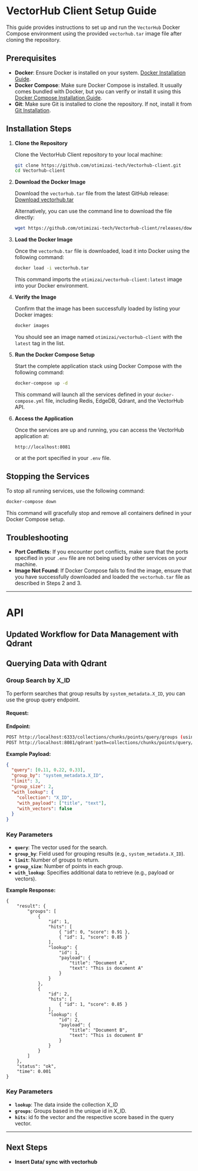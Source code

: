 # VectorHub Client Setup Guide

This guide provides instructions to set up and run the `VectorHub` Docker Compose environment using the provided `vectorhub.tar` image file after cloning the repository.

## Prerequisites

- **Docker**: Ensure Docker is installed on your system. [Docker Installation Guide](https://docs.docker.com/get-docker/).
- **Docker Compose**: Make sure Docker Compose is installed. It usually comes bundled with Docker, but you can verify or install it using this [Docker Compose Installation Guide](https://docs.docker.com/compose/install/).
- **Git**: Make sure Git is installed to clone the repository. If not, install it from [Git Installation](https://git-scm.com/downloads).

## Installation Steps

1. **Clone the Repository**

   Clone the VectorHub Client repository to your local machine:
   ```bash
   git clone https://github.com/otimizai-tech/Vectorhub-client.git
   cd Vectorhub-client
   ```

2. **Download the Docker Image**

   Download the `vectorhub.tar` file from the latest GitHub release:
   [Download vectorhub.tar](https://github.com/otimizai-tech/Vectorhub-client/releases/download/v0.2.3/vectorhub.tar)

   Alternatively, you can use the command line to download the file directly:
   ```bash
   wget https://github.com/otimizai-tech/Vectorhub-client/releases/download/v0.2.3/vectorhub.tar
   ```

3. **Load the Docker Image**

   Once the `vectorhub.tar` file is downloaded, load it into Docker using the following command:
   ```bash
   docker load -i vectorhub.tar
   ```

   This command imports the `otimizai/vectorhub-client:latest` image into your Docker environment.

4. **Verify the Image**

   Confirm that the image has been successfully loaded by listing your Docker images:
   ```bash
   docker images
   ```

   You should see an image named `otimizai/vectorhub-client` with the `latest` tag in the list.

5. **Run the Docker Compose Setup**

   Start the complete application stack using Docker Compose with the following command:
   ```bash
   docker-compose up -d
   ```

   This command will launch all the services defined in your `docker-compose.yml` file, including Redis, EdgeDB, Qdrant, and the VectorHub API.

6. **Access the Application**

   Once the services are up and running, you can access the VectorHub application at:
   ```
   http://localhost:8081
   ```

   or at the port specified in your `.env` file.

## Stopping the Services

To stop all running services, use the following command:
```bash
docker-compose down
```

This command will gracefully stop and remove all containers defined in your Docker Compose setup.

## Troubleshooting

- **Port Conflicts**: If you encounter port conflicts, make sure that the ports specified in your `.env` file are not being used by other services on your machine.
- **Image Not Found**: If Docker Compose fails to find the image, ensure that you have successfully downloaded and loaded the `vectorhub.tar` file as described in Steps 2 and 3.



---

# API

## Updated Workflow for Data Management with Qdrant

## Querying Data with Qdrant

### **Group Search by X_ID**
To perform searches that group results by `system_metadata.X_ID`, you can use the group query endpoint.

#### Request:
**Endpoint:**
```bash
POST http://localhost:6333/collections/chunks/points/query/groups (using qdrant api)
POST http://localhost:8081/qdrant?path=collections/chunks/points/query/groups (or using vectorhub proxy api)
```

**Example Payload:**
```json
{
  "query": [0.11, 0.22, 0.33],
  "group_by": "system_metadata.X_ID",
  "limit": 3,
  "group_size": 2,
  "with_lookup": {
    "collection": "X_ID",
    "with_payload": ["title", "text"],
    "with_vectors": false
  }
}
```
### **Key Parameters**
- **`query`**: The vector used for the search.
- **`group_by`**: Field used for grouping results (e.g., `system_metadata.X_ID`).
- **`limit`**: Number of groups to return.
- **`group_size`**: Number of points in each group.
- **`with_lookup`**: Specifies additional data to retrieve (e.g., payload or vectors).


**Example Response:**
```
{
    "result": {
        "groups": [
            {
                "id": 1,
                "hits": [
                    { "id": 0, "score": 0.91 },
                    { "id": 1, "score": 0.85 }
                ],
                "lookup": {
                    "id": 1,
                    "payload": {
                        "title": "Document A",
                        "text": "This is document A"
                    }
                }
            },
            {
                "id": 2,
                "hits": [
                    { "id": 1, "score": 0.85 }
                ],
                "lookup": {
                    "id": 2,
                    "payload": {
                        "title": "Document B",
                        "text": "This is document B"
                    }
                }
            }
        ]
    },
    "status": "ok",
    "time": 0.001
}
```
### **Key Parameters**
- **`lookup`**: The data inside the collection X_ID
- **`groups`**: Groups based in the unique id in X_ID.
- **`hits`**: id fo the vector and the respective score based in the query vector.


---


## Next Steps
- **Insert Data/ sync with vectorhub**

